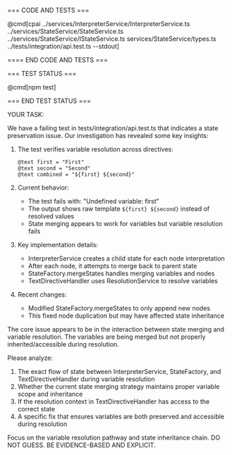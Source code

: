 === CODE AND TESTS ===

@cmd[cpai ../services/InterpreterService/InterpreterService.ts ../services/StateService/StateService.ts ../services/StateService/IStateService.ts services/StateService/types.ts ../tests/integration/api.test.ts --stdout]

==== END CODE AND TESTS ===

=== TEST STATUS ===

@cmd[npm test]

=== END TEST STATUS ===

YOUR TASK:

We have a failing test in tests/integration/api.test.ts that indicates a state preservation issue. Our investigation has revealed some key insights:

1. The test verifies variable resolution across directives:
   ```
   @text first = "First"
   @text second = "Second"
   @text combined = "${first} ${second}"
   ```

2. Current behavior:
   - The test fails with: "Undefined variable: first"
   - The output shows raw template `${first} ${second}` instead of resolved values
   - State merging appears to work for variables but variable resolution fails

3. Key implementation details:
   - InterpreterService creates a child state for each node interpretation
   - After each node, it attempts to merge back to parent state
   - StateFactory.mergeStates handles merging variables and nodes
   - TextDirectiveHandler uses ResolutionService to resolve variables

4. Recent changes:
   - Modified StateFactory.mergeStates to only append new nodes
   - This fixed node duplication but may have affected state inheritance

The core issue appears to be in the interaction between state merging and variable resolution. The variables are being merged but not properly inherited/accessible during resolution.

Please analyze:
1. The exact flow of state between InterpreterService, StateFactory, and TextDirectiveHandler during variable resolution
2. Whether the current state merging strategy maintains proper variable scope and inheritance
3. If the resolution context in TextDirectiveHandler has access to the correct state
4. A specific fix that ensures variables are both preserved and accessible during resolution

Focus on the variable resolution pathway and state inheritance chain. DO NOT GUESS. BE EVIDENCE-BASED AND EXPLICIT. 